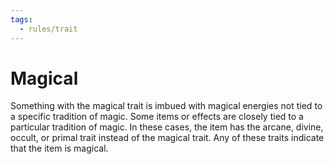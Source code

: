 ```yaml
---
tags:
  - rules/trait
---
```

# Magical

Something with the magical trait is imbued with magical energies not tied to a specific tradition of magic. Some items or effects are closely tied to a particular tradition of magic. In these cases, the item has the arcane, divine, occult, or primal trait instead of the magical trait. Any of these traits indicate that the item is magical.